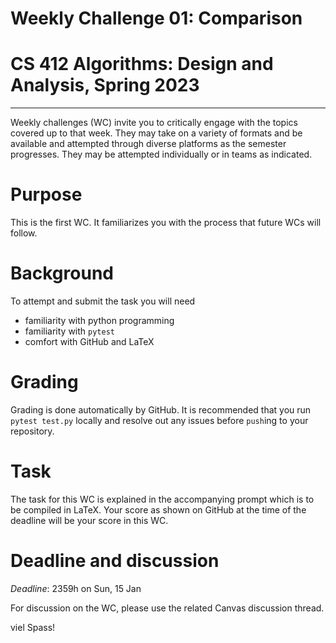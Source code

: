 # Weekly Challenge 01: Comparison
# CS 412 Algorithms: Design and Analysis, Spring 2023
***

Weekly challenges (WC) invite you to critically engage with the topics covered up to that week. They may take on a variety of formats and be available and attempted through diverse platforms as the semester progresses. They may be attempted individually or in teams as indicated.

# Purpose

This is the first WC. It familiarizes you with the process that future WCs will follow.

# Background

To attempt and submit the task you will need
- familiarity with python programming
- familiarity with `pytest`
- comfort with GitHub and LaTeX

# Grading

Grading is done automatically by GitHub. It is recommended that you run `pytest test.py` locally and resolve out any issues before `push`ing to your repository.

# Task

The task for this WC is explained in the accompanying prompt which is to be compiled in LaTeX. Your score as shown on GitHub at the time of the deadline will be your score in this WC.

# Deadline and discussion

_Deadline_: 2359h on Sun, 15 Jan

For discussion on the WC, please use the related Canvas discussion thread.

viel Spass!
